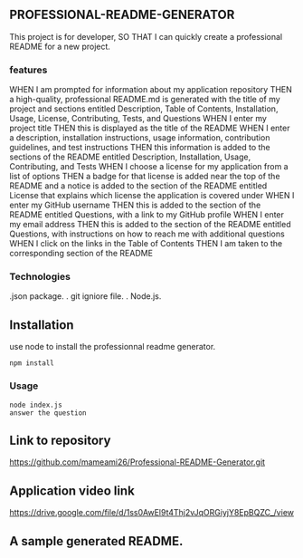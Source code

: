## PROFESSIONAL-README-GENERATOR

This project is for developer, SO THAT I can quickly create a professional README for a new project.

### features

WHEN I am prompted for information about my application repository
THEN a high-quality, professional README.md is generated with the title of my project and sections entitled Description, Table of Contents, Installation, Usage, License, Contributing, Tests, and Questions
WHEN I enter my project title
THEN this is displayed as the title of the README
WHEN I enter a description, installation instructions, usage information, contribution guidelines, and test instructions
THEN this information is added to the sections of the README entitled Description, Installation, Usage, Contributing, and Tests
WHEN I choose a license for my application from a list of options
THEN a badge for that license is added near the top of the README and a notice is added to the section of the README entitled License that explains which license the application is covered under
WHEN I enter my GitHub username
THEN this is added to the section of the README entitled Questions, with a link to my GitHub profile
WHEN I enter my email address
THEN this is added to the section of the README entitled Questions, with instructions on how to reach me with additional questions
WHEN I click on the links in the Table of Contents
THEN I am taken to the corresponding section of the README

### Technologies

.json package.
. git igniore file.
. Node.js.

## Installation

use node to install the professionnal readme generator.

```node
npm install
```
### Usage 

```
node index.js
answer the question
```
## Link to repository

https://github.com/mameami26/Professional-README-Generator.git

## Application video link

https://drive.google.com/file/d/1ss0AwEl9t4Thj2vJqORGiyjY8EpBQZC_/view

## A sample generated README.



